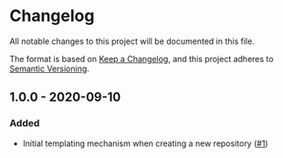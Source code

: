 # Changelog
All notable changes to this project will be documented in this file.

The format is based on [Keep a Changelog](https://keepachangelog.com/en/1.0.0/),
and this project adheres to [Semantic Versioning](https://semver.org/spec/v2.0.0.html).

## 1.0.0 - 2020-09-10
### Added
- Initial templating mechanism when creating a new repository ([#1](https://github.com/scm-manager/scm-repository-template-plugin/pull/1))
